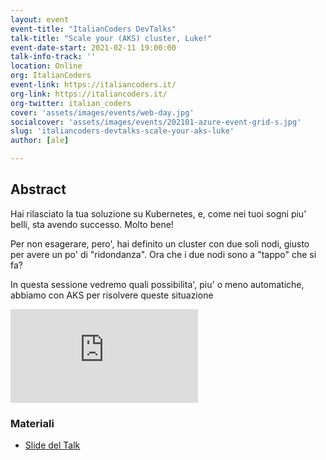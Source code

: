 ```yaml
---
layout: event
event-title: "ItalianCoders DevTalks"
talk-title: "Scale your (AKS) cluster, Luke!"
event-date-start: 2021-02-11 19:00:00
talk-info-track: ''
location: Online
org: ItalianCoders
event-link: https://italiancoders.it/
org-link: https://italiancoders.it/
org-twitter: italian_coders
cover: 'assets/images/events/web-day.jpg'
socialcover: 'assets/images/events/202101-azure-event-grid-s.jpg'
slug: 'italiancoders-devtalks-scale-your-aks-luke'
author: [ale]

---
```

## Abstract
Hai rilasciato la tua soluzione su Kubernetes, e, come nei tuoi sogni piu' belli, sta avendo successo. Molto bene!

Per non esagerare, pero', hai definito un cluster con due soli nodi, giusto per avere un po' di "ridondanza". Ora che i due nodi sono a "tappo" che si fa?

In questa sessione vedremo quali possibilita', piu' o meno automatiche, abbiamo con AKS per risolvere queste situazione

<div class="video">

<div class="responsive-iframe-container-16">
<iframe class="responsive-iframe" src="https://www.youtube.com/embed/enHR2T1VCnU" frameborder="0" allow="accelerometer; autoplay; clipboard-write; encrypted-media; gyroscope; picture-in-picture" allowfullscreen></iframe>
</div>

<div class="slide">
<h3>Materiali</h3>
<ul>
    <li><a href="https://www.slideshare.net/melkio/scale-your-aks-cluster-luke" target="_blank">Slide del Talk </a></li>
</ul>
</div>